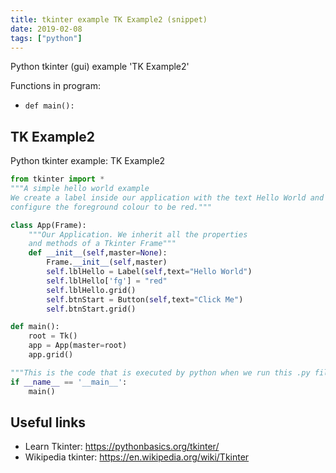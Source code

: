 ```yaml
---
title: tkinter example TK Example2 (snippet)
date: 2019-02-08
tags: ["python"]
---
```

Python tkinter (gui) example 'TK Example2'

Functions in program: 
* `def main():`

## TK Example2

Python tkinter example: TK Example2

```python
from tkinter import *
"""A simple hello world example
We create a label inside our application with the text Hello World and
configure the foreground colour to be red."""

class App(Frame):
    """Our Application. We inherit all the properties
    and methods of a Tkinter Frame"""
    def __init__(self,master=None):
        Frame.__init__(self,master)
        self.lblHello = Label(self,text="Hello World")
        self.lblHello['fg'] = "red"
        self.lblHello.grid()
        self.btnStart = Button(self,text="Click Me")
        self.btnStart.grid()

def main():
    root = Tk()
    app = App(master=root)
    app.grid()

"""This is the code that is executed by python when we run this .py file"""
if __name__ == '__main__':
    main()


```

## Useful links

- Learn Tkinter: https://pythonbasics.org/tkinter/
- Wikipedia tkinter: https://en.wikipedia.org/wiki/Tkinter
